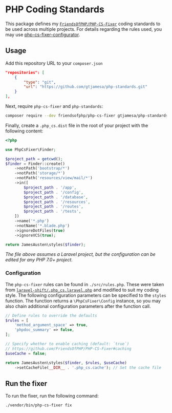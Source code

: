 # PHP Coding Standards

This package defines my [`FriendsOfPHP/PHP-CS-Fixer`](https://github.com/FriendsOfPHP/PHP-CS-Fixer) coding standards to be used across multiple projects. For details regarding the rules used, you may use [php-cs-fixer-configurator](https://mlocati.github.io/php-cs-fixer-configurator/).

## Usage

Add this repository URL to your `composer.json`

```json
"repositories": [
    {
        "type": "git",
        "url": "https://github.com/gtjamesa/php-standards.git"
    }
],
```

Next, require `php-cs-fixer` and `php-standards`:

```bash
composer require --dev friendsofphp/php-cs-fixer gtjamesa/php-standards
```

Finally, create a `.php_cs.dist` file in the root of your project with the following content:

```php
<?php

use PhpCsFixer\Finder;

$project_path = getcwd();
$finder = Finder::create()
    ->notPath('bootstrap/*')
    ->notPath('storage/*')
    ->notPath('resources/view/mail/*')
    ->in([
        $project_path . '/app',
        $project_path . '/config',
        $project_path . '/database',
        $project_path . '/resources',
        $project_path . '/routes',
        $project_path . '/tests',
    ])
    ->name('*.php')
    ->notName('*.blade.php')
    ->ignoreDotFiles(true)
    ->ignoreVCS(true);

return JamesAusten\styles($finder);
```

*The file above assumes a Laravel project, but the configuration can be edited for any PHP 7.0+ project.*

### Configuration

The `php-cs-fixer` rules can be found in `./src/rules.php`. These were taken from [`laravel-shift/.php_cs.laravel.php`](https://gist.github.com/laravel-shift/cab527923ed2a109dda047b97d53c200) and modified to suit my coding style. The following configuration parameters can be specified to the `styles` function. The function returns a `\PhpCsFixer\Config` instance, so you may also chain additional configuration parameters after the function call.

```php
// Define rules to override the defaults
$rules = [
    'method_argument_space' => true,
    'phpdoc_summary' => false,
];

// Specify whether to enable caching (default: `true`)
// https://github.com/FriendsOfPHP/PHP-CS-Fixer#caching
$useCache = false;

return JamesAusten\styles($finder, $rules, $useCache)
    ->setCacheFile(__DIR__ . '.php_cs.cache'); // Set the cache file
```

## Run the fixer

To run the fixer, run the following command:

```bash
./vendor/bin/php-cs-fixer fix
```

